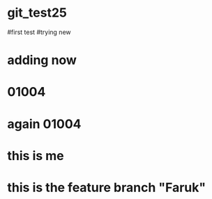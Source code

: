 # git_test25
#first test
#trying new 
# adding now
# 01004
# again 01004
# this is me
# this is the feature branch "Faruk"